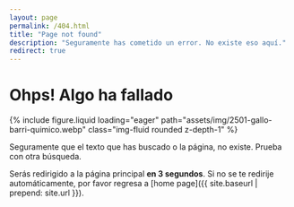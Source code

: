 ```yaml
---
layout: page
permalink: /404.html
title: "Page not found"
description: "Seguramente has cometido un error. No existe eso aquí."
redirect: true
---
```


# Ohps! Algo ha fallado 

<div class="col-sm mt-3 mt-md-0">
        {% include figure.liquid loading="eager" path="assets/img/2501-gallo-barri-quimico.webp" class="img-fluid rounded z-depth-1" %}
</div>

Seguramente que el texto que has buscado o la página, no existe. Prueba con otra búsqueda.

Serás redirigido a la página principal **en 3 segundos**. Si no se te redirije automáticamente, por favor regresa a [home page]({{ site.baseurl | prepend: site.url }}).


